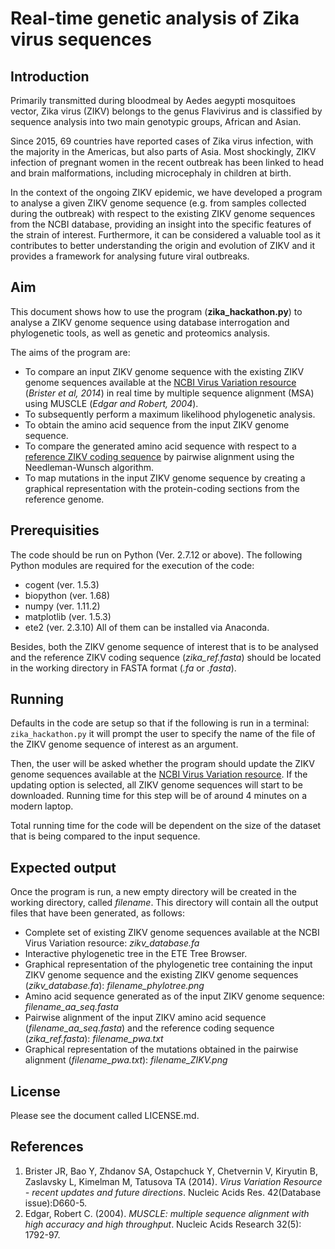# Real-time genetic analysis of Zika virus sequences

## Introduction
Primarily transmitted during bloodmeal by Aedes aegypti mosquitoes vector, Zika virus (ZIKV) belongs to the genus Flavivirus and is classified by sequence analysis into two main genotypic groups, African and Asian. 

Since 2015, 69 countries have reported cases of Zika virus infection, with the majority in the Americas, but also parts of Asia. Most shockingly, ZIKV infection of pregnant women in the recent outbreak has been linked to head and brain malformations, including microcephaly in children at birth.

In the context of the ongoing ZIKV epidemic, we have developed a program to analyse a given ZIKV genome sequence (e.g. from samples collected during the outbreak) with respect to the existing ZIKV genome sequences from the NCBI database, providing an insight into the specific features of the strain of interest. Furthermore, it can be considered a valuable tool as it contributes to better understanding the origin and evolution of ZIKV and it provides a framework for analysing future viral outbreaks. 

## Aim
This document shows how to use the program (**zika_hackathon.py**) to analyse a ZIKV genome sequence using database interrogation and phylogenetic tools, as well as genetic and proteomics analysis.

The aims of the program are:
- To compare an input ZIKV genome sequence with the existing ZIKV genome sequences available at the [NCBI Virus Variation resource](https://www.ncbi.nlm.nih.gov/genome/viruses/variation/Zika/) (*Brister et al, 2014*) in real time by multiple sequence alignment (MSA) using MUSCLE (*Edgar and Robert, 2004*).
- To subsequently perform a maximum likelihood phylogenetic analysis.
- To obtain the amino acid sequence from the input ZIKV genome sequence.
- To compare the generated amino acid sequence with respect to a [reference ZIKV coding sequence]( https://www.ncbi.nlm.nih.gov/nuccore/226377833?report=graph&tracks=[key:sequence_track,name:Sequence,display_name:Sequence,id:STD1,category:Sequence,annots:Sequence,ShowLabel:false,shown:true,order:1][key:gene_model_track,name:Genes,display_name:Genes,id:STD3,category:Genes,annots:Unnamed,Options:ShowAll,SNPs:true,CDSProductFeats:true,ShowLabelsForAllFeatures:true,NtRuler:true,AaRuler:false,HighlightMode:2,shown:true,order:3][key:feature_track,name:Other%20features---3%27UTR,display_name:3%27UTR%20Features,id:STD4,subkey:3%27UTR,category:Features,subcategory:3%27UTR%20Features,annots:Unnamed,Layout:Adaptive,LinkedFeat:Packed,shown:true,order:4][key:feature_track,name:Other%20features---5%27UTR,display_name:5%27UTR%20Features,id:STD5,subkey:5%27UTR,category:Features,subcategory:5%27UTR%20Features,annots:Unnamed,Layout:Adaptive,LinkedFeat:Packed,shown:true,order:5]&appname=ncbientreznuccore&assm_context=GCF_000882815.1&color=0&label=0&decor=0&spacing=0&v=1:10794&c=C0C0C0&gflip=false&select=null&slim=0) by pairwise alignment using the Needleman-Wunsch algorithm.
- To map mutations in the input ZIKV genome sequence by creating a graphical representation with the protein-coding sections from the reference genome.

## Prerequisities
The code should be run on Python (Ver. 2.7.12 or above).
The following Python modules are required for the execution of the code:
- cogent (ver. 1.5.3)
- biopython (ver. 1.68)
- numpy (ver. 1.11.2)
- matplotlib (ver. 1.5.3)
- ete2 (ver. 2.3.10)
All of them can be installed via Anaconda.

Besides, both the ZIKV genome sequence of interest that is to be analysed and the reference ZIKV coding sequence (*zika_ref.fasta*) should be located in the working directory in FASTA format (*.fa* or *.fasta*).

## Running
Defaults in the code are setup so that if the following is run in a terminal:
`zika_hackathon.py` it will prompt the user to specify the name of the file of the ZIKV genome sequence of interest as an argument.

Then, the user will be asked whether the program should update the ZIKV genome sequences available at the [NCBI Virus Variation resource](https://www.ncbi.nlm.nih.gov/genome/viruses/variation/Zika/). If the updating option is selected, all ZIKV genome sequences will start to be downloaded. Running time for this step will be of around 4 minutes on a modern laptop.

Total running time for the code will be dependent on the size of the dataset that is being compared to the input sequence.

## Expected output
Once the program is run, a new empty directory will be created in the working directory, called *filename*. This directory will contain all the output files that have been generated, as follows:
- Complete set of existing ZIKV genome sequences available at the NCBI Virus Variation resource: *zikv_database.fa*
- Interactive phylogenetic tree in the ETE Tree Browser. 
- Graphical representation of the phylogenetic tree containing the input ZIKV genome sequence and the existing ZIKV genome sequences (*zikv_database.fa*): *filename_phylotree.png*
- Amino acid sequence generated as of the input ZIKV genome sequence: *filename_aa_seq.fasta*
- Pairwise alignment of the input ZIKV amino acid sequence (*filename_aa_seq.fasta*) and the reference coding sequence (*zika_ref.fasta*): *filename_pwa.txt*
- Graphical representation of the mutations obtained in the pairwise alignment (*filename_pwa.txt*): *filename_ZIKV.png*

## License
Please see the document called LICENSE.md.

## References
1. Brister JR, Bao Y, Zhdanov SA, Ostapchuck Y, Chetvernin V, Kiryutin B, Zaslavsky L, Kimelman M, Tatusova TA (2014). *Virus Variation Resource - recent updates and future directions*. Nucleic Acids Res. 42(Database issue):D660-5.
2. Edgar, Robert C. (2004). *MUSCLE: multiple sequence alignment with high accuracy and high throughput*. Nucleic Acids Research 32(5): 1792-97.
